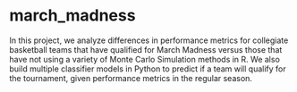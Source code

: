 # march_madness
In this project, we analyze differences in performance metrics for collegiate basketball teams that have qualified for March Madness versus those that have not using a variety of Monte Carlo Simulation methods in R. We also build multiple classifier models in Python to predict if a team will qualify for the tournament, given performance metrics in the regular season.
